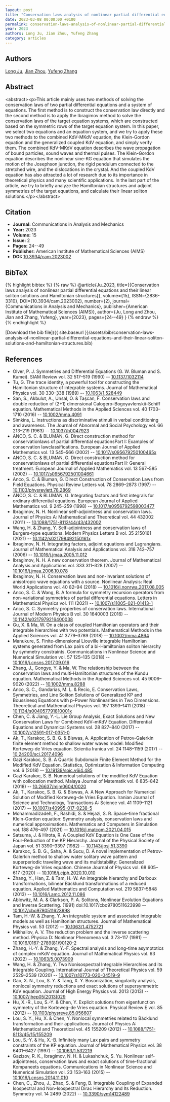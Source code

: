 ```yaml
---
layout: post
title: "Conservation laws analysis of nonlinear partial differential equations and their linear soliton solutions and Hamiltonian structures"
date: 2023-03-08 00:00:00 +0100
permalink: conservation-laws-analysis-of-nonlinear-partial-differential-equations-and-their-linear-soliton-solutions-and-hamiltonian-structures
year: 2023
authors: Long Ju, Jian Zhou, Yufeng Zhang
category: articles
---
```

 
## Authors
[Long Ju](authors/long-ju), [Jian Zhou](authors/jian-zhou), [Yufeng Zhang](authors/yufeng-zhang)
 
## Abstract
&lt;abstract&gt;&lt;p&gt;This article mainly uses two methods of solving the conservation laws of two partial differential equations and a system of equations. The first method is to construct the conservation law directly and the second method is to apply the Ibragimov method to solve the conservation laws of the target equation systems, which are constructed based on the symmetric rows of the target equation system. In this paper, we select two equations and an equation system, and we try to apply these two methods to the combined KdV-MKdV equation, the Klein-Gordon equation and the generalized coupled KdV equation, and simply verify them. The combined KdV-MKdV equation describes the wave propagation of bound particles, sound waves and thermal pulses. The Klein-Gordon equation describes the nonlinear sine-KG equation that simulates the motion of the Josephson junction, the rigid pendulum connected to the stretched wire, and the dislocations in the crystal. And the coupled KdV equation has also attracted a lot of research due to its importance in theoretical physics and many scientific applications. In the last part of the article, we try to briefly analyze the Hamiltonian structures and adjoint symmetries of the target equations, and calculate their linear soliton solutions.&lt;/p&gt;&lt;/abstract&gt;
 
## Citation
- **Journal:** Communications in Analysis and Mechanics
- **Year:** 2023
- **Volume:** 15
- **Issue:** 2
- **Pages:** 24--49
- **Publisher:** American Institute of Mathematical Sciences (AIMS)
- **DOI:** [10.3934/cam.2023002](https://doi.org/10.3934/cam.2023002)
 
## BibTeX
{% highlight bibtex %}
{% raw %}
@article{Ju_2023,
  title={{Conservation laws analysis of nonlinear partial differential equations and their linear soliton solutions and Hamiltonian structures}},
  volume={15},
  ISSN={2836-3310},
  DOI={10.3934/cam.2023002},
  number={2},
  journal={Communications in Analysis and Mechanics},
  publisher={American Institute of Mathematical Sciences (AIMS)},
  author={Ju, Long and Zhou, Jian and Zhang, Yufeng},
  year={2023},
  pages={24--49}
}
{% endraw %}
{% endhighlight %}
 
[Download the bib file]({{ site.baseurl }}/assets/bib/conservation-laws-analysis-of-nonlinear-partial-differential-equations-and-their-linear-soliton-solutions-and-hamiltonian-structures.bib)
 
## References
- Olver, P. J. Symmetries and Differential Equations (G. W. Bluman and S. Kumei). SIAM Review vol. 32 517–519 (1990) -- [10.1137/1032114](https://doi.org/10.1137/1032114)
- Tu, G. The trace identity, a powerful tool for constructing the Hamiltonian structure of integrable systems. Journal of Mathematical Physics vol. 30 330–338 (1989) -- [10.1063/1.528449](https://doi.org/10.1063/1.528449)
- San, S., Akbulut, A., Ünsal, Ö. & Taşcan, F. Conservation laws and double reduction of (2+1) dimensional Calogero–Bogoyavlenskii–Schiff equation. Mathematical Methods in the Applied Sciences vol. 40 1703–1710 (2016) -- [10.1002/mma.4091](https://doi.org/10.1002/mma.4091)
- Simkins, L. Instructions as discriminative stimuli in verbal conditioning and awareness. The Journal of Abnormal and Social Psychology vol. 66 213–219 (1963) -- [10.1037/h0047923](https://doi.org/10.1037/h0047923)
- ANCO, S. C. & BLUMAN, G. Direct construction method for conservationlaws of partial differential equationsPart I: Examples of conservation lawclassifications. European Journal of Applied Mathematics vol. 13 545–566 (2002) -- [10.1017/s095679250100465x](https://doi.org/10.1017/s095679250100465x)
- ANCO, S. C. & BLUMAN, G. Direct construction method for conservationlaws of partial differential equationsPart II: General treatment. European Journal of Applied Mathematics vol. 13 567–585 (2002) -- [10.1017/s0956792501004661](https://doi.org/10.1017/s0956792501004661)
- Anco, S. C. & Bluman, G. Direct Construction of Conservation Laws from Field Equations. Physical Review Letters vol. 78 2869–2873 (1997) -- [10.1103/physrevlett.78.2869](https://doi.org/10.1103/physrevlett.78.2869)
- ANCO, S. C. & BLUMAN, G. Integrating factors and first integrals for ordinary differential equations. European Journal of Applied Mathematics vol. 9 245–259 (1998) -- [10.1017/s0956792598003477](https://doi.org/10.1017/s0956792598003477)
- Ibragimov, N. H. Nonlinear self-adjointness and conservation laws. Journal of Physics A: Mathematical and Theoretical vol. 44 432002 (2011) -- [10.1088/1751-8113/44/43/432002](https://doi.org/10.1088/1751-8113/44/43/432002)
- Wang, H. & Zhang, Y. Self-adjointness and conservation laws of Burgers-type equations. Modern Physics Letters B vol. 35 2150161 (2021) -- [10.1142/s021798492150161x](https://doi.org/10.1142/s021798492150161x)
- Ibragimov, N. H. Integrating factors, adjoint equations and Lagrangians. Journal of Mathematical Analysis and Applications vol. 318 742–757 (2006) -- [10.1016/j.jmaa.2005.11.012](https://doi.org/10.1016/j.jmaa.2005.11.012)
- Ibragimov, N. H. A new conservation theorem. Journal of Mathematical Analysis and Applications vol. 333 311–328 (2007) -- [10.1016/j.jmaa.2006.10.078](https://doi.org/10.1016/j.jmaa.2006.10.078)
- Ibragimov, N. H. Conservation laws and non-invariant solutions of anisotropic wave equations with a source. Nonlinear Analysis: Real World Applications vol. 40 82–94 (2018) -- [10.1016/j.nonrwa.2017.08.005](https://doi.org/10.1016/j.nonrwa.2017.08.005)
- Anco, S. C. & Wang, B. A formula for symmetry recursion operators from non-variational symmetries of partial differential equations. Letters in Mathematical Physics vol. 111 (2021) -- [10.1007/s11005-021-01413-1](https://doi.org/10.1007/s11005-021-01413-1)
- Anco, S. C. Symmetry properties of conservation laws. International Journal of Modern Physics B vol. 30 1640003 (2016) -- [10.1142/s0217979216400038](https://doi.org/10.1142/s0217979216400038)
- Gu, X. & Ma, W. On a class of coupled Hamiltonian operators and their integrable hierarchies with two potentials. Mathematical Methods in the Applied Sciences vol. 41 3779–3789 (2018) -- [10.1002/mma.4864](https://doi.org/10.1002/mma.4864)
- Manukure, S. Finite-dimensional Liouville integrable Hamiltonian systems generated from Lax pairs of a bi-Hamiltonian soliton hierarchy by symmetry constraints. Communications in Nonlinear Science and Numerical Simulation vol. 57 125–135 (2018) -- [10.1016/j.cnsns.2017.09.016](https://doi.org/10.1016/j.cnsns.2017.09.016)
- Zhang, J., Gongye, Y. & Ma, W. The relationship between the conservation laws and multi‐Hamiltonian structures of the Kundu equation. Mathematical Methods in the Applied Sciences vol. 45 9006–9020 (2022) -- [10.1002/mma.8288](https://doi.org/10.1002/mma.8288)
- Anco, S. C., Gandarias, M. L. & Recio, E. Conservation Laws, Symmetries, and Line Soliton Solutions of Generalized KP and Boussinesq Equations with p-Power Nonlinearities in Two Dimensions. Theoretical and Mathematical Physics vol. 197 1393–1411 (2018) -- [10.1134/s004057791810001x](https://doi.org/10.1134/s004057791810001x)
- Chen, C. & Jiang, Y.-L. Lie Group Analysis, Exact Solutions and New Conservation Laws for Combined KdV–mKdV Equation. Differential Equations and Dynamical Systems vol. 28 827–840 (2017) -- [10.1007/s12591-017-0351-0](https://doi.org/10.1007/s12591-017-0351-0)
- Ak, T., Karakoc, S. B. G. & Biswas, A. Application of Petrov-Galerkin finite element method to shallow water waves model: Modified Korteweg-de Vries equation. Scientia Iranica vol. 24 1148–1159 (2017) -- [10.24200/sci.2017.4096](https://doi.org/10.24200/sci.2017.4096)
- Gazi Karakoc, S. B. A Quartic Subdomain Finite Element Method for the Modified KdV Equation. Statistics, Optimization &amp; Information Computing vol. 6 (2018) -- [10.19139/soic.v6i4.485](https://doi.org/10.19139/soic.v6i4.485)
- Gazi Karakoc, S. B. Numerical solutions of the modified KdV Equation with collocation method. Malaya Journal of Matematik vol. 6 835–842 (2018) -- [10.26637/mjm0604/0020](https://doi.org/10.26637/mjm0604/0020)
- Ak, T., Karakoc, S. B. G. & Biswas, A. A New Approach for Numerical Solution of Modified Korteweg-de Vries Equation. Iranian Journal of Science and Technology, Transactions A: Science vol. 41 1109–1121 (2017) -- [10.1007/s40995-017-0238-5](https://doi.org/10.1007/s40995-017-0238-5)
- Mohammadizadeh, F., Rashidi, S. & Hejazi, S. R. Space–time fractional Klein-Gordon equation: Symmetry analysis, conservation laws and numerical approximations. Mathematics and Computers in Simulation vol. 188 476–497 (2021) -- [10.1016/j.matcom.2021.04.015](https://doi.org/10.1016/j.matcom.2021.04.015)
- Satsuma, J. & Hirota, R. A Coupled KdV Equation is One Case of the Four-Reduction of the KP Hierarchy. Journal of the Physical Society of Japan vol. 51 3390–3397 (1982) -- [10.1143/jpsj.51.3390](https://doi.org/10.1143/jpsj.51.3390)
- Karakoc, S. B. G., Saha, A. & Sucu, D. A novel implementation of Petrov-Galerkin method to shallow water solitary wave pattern and superperiodic traveling wave and its multistability: Generalized Korteweg-de Vries equation. Chinese Journal of Physics vol. 68 605–617 (2020) -- [10.1016/j.cjph.2020.10.010](https://doi.org/10.1016/j.cjph.2020.10.010)
- Zhang, Y., Han, Z. & Tam, H.-W. An integrable hierarchy and Darboux transformations, bilinear Bäcklund transformations of a reduced equation. Applied Mathematics and Computation vol. 219 5837–5848 (2013) -- [10.1016/j.amc.2012.11.086](https://doi.org/10.1016/j.amc.2012.11.086)
- Ablowitz, M. A. & Clarkson, P. A. Solitons, Nonlinear Evolution Equations and Inverse Scattering. (1991) doi:10.1017/cbo9780511623998 -- [10.1017/cbo9780511623998](https://doi.org/10.1017/cbo9780511623998)
- Tam, H.-W. & Zhang, Y. An integrable system and associated integrable models as well as Hamiltonian structures. Journal of Mathematical Physics vol. 53 (2012) -- [10.1063/1.4752721](https://doi.org/10.1063/1.4752721)
- Mikhailov, A. V. The reduction problem and the inverse scattering method. Physica D: Nonlinear Phenomena vol. 3 73–117 (1981) -- [10.1016/0167-2789(81)90120-2](https://doi.org/10.1016/0167-2789(81)90120-2)
- Zhang, H.-Y. & Zhang, Y.-F. Spectral analysis and long-time asymptotics of complex mKdV equation. Journal of Mathematical Physics vol. 63 (2022) -- [10.1063/5.0073909](https://doi.org/10.1063/5.0073909)
- Wang, H. & Zhang, Y. Two Nonisospectral Integrable Hierarchies and its Integrable Coupling. International Journal of Theoretical Physics vol. 59 2529–2539 (2020) -- [10.1007/s10773-020-04519-9](https://doi.org/10.1007/s10773-020-04519-9)
- Gao, X. N., Lou, S. Y. & Tang, X. Y. Bosonization, singularity analysis, nonlocal symmetry reductions and exact solutions of supersymmetric KdV equation. Journal of High Energy Physics vol. 2013 (2013) -- [10.1007/jhep05(2013)029](https://doi.org/10.1007/jhep05(2013)029)
- Hu, X.-R., Lou, S.-Y. & Chen, Y. Explicit solutions from eigenfunction symmetry of the Korteweg–de Vries equation. Physical Review E vol. 85 (2012) -- [10.1103/physreve.85.056607](https://doi.org/10.1103/physreve.85.056607)
- Lou, S. Y., Hu, X. & Chen, Y. Nonlocal symmetries related to Bäcklund transformation and their applications. Journal of Physics A: Mathematical and Theoretical vol. 45 155209 (2012) -- [10.1088/1751-8113/45/15/155209](https://doi.org/10.1088/1751-8113/45/15/155209)
- Lou, S.-Y. & Hu, X.-B. Infinitely many Lax pairs and symmetry constraints of the KP equation. Journal of Mathematical Physics vol. 38 6401–6427 (1997) -- [10.1063/1.532219](https://doi.org/10.1063/1.532219)
- Gazizov, R. K., Ibragimov, N. H. & Lukashchuk, S. Yu. Nonlinear self-adjointness, conservation laws and exact solutions of time-fractional Kompaneets equations. Communications in Nonlinear Science and Numerical Simulation vol. 23 153–163 (2015) -- [10.1016/j.cnsns.2014.11.010](https://doi.org/10.1016/j.cnsns.2014.11.010)
- Chen, C., Zhou, J., Zhao, S. & Feng, B. Integrable Coupling of Expanded Isospectral and Non-Isospectral Dirac Hierarchy and Its Reduction. Symmetry vol. 14 2489 (2022) -- [10.3390/sym14122489](https://doi.org/10.3390/sym14122489)

